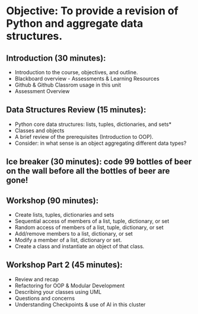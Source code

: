 # Objective: To provide a revision of Python and aggregate data structures.

## Introduction (30 minutes):

- Introduction to the course, objectives, and outline.
- Blackboard overview - Assessments & Learning Resources
- Github & Github Classrom usage in this unit
- Assessment Overview

## Data Structures Review (15 minutes):

- Python core data structures: lists, tuples, dictionaries, and sets\*
- Classes and objects
- A brief review of the prerequisites (Introduction to OOP).
- Consider: in what sense is an object aggregating different data types?

## Ice breaker (30 minutes): code 99 bottles of beer on the wall before all the bottles of beer are gone!

## Workshop (90 minutes):

- Create lists, tuples, dictionaries and sets
- Sequential access of members of a list, tuple, dictionary, or set
- Random access of members of a list, tuple, dictionary, or set
- Add/remove members to a list, dictionary, or set
- Modify a member of a list, dictionary or set.
- Create a class and instantiate an object of that class.

## Workshop Part 2 (45 minutes):

- Review and recap
- Refactoring for OOP & Modular Development
- Describing your classes using UML
- Questions and concerns
- Understanding Checkpoints & use of AI in this cluster
